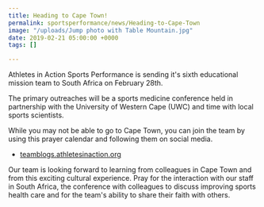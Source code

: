 ```yaml
---
title: Heading to Cape Town!
permalink: sportsperformance/news/Heading-to-Cape-Town
image: "/uploads/Jump photo with Table Mountain.jpg"
date: 2019-02-21 05:00:00 +0000
tags: []

---
```

Athletes in Action Sports Performance is sending it's sixth educational mission team to South Africa on February 28th.

The primary outreaches will be a sports medicine conference held in partnership with the University of Western Cape (UWC)  and time with local sports scientists.

While you may not be able to go to Cape Town, you can join the team by using this prayer calendar and following them on social media.

* [teamblogs.athletesinaction.org](https://goaia.org/opportunity/blog/)

Our team is looking forward to learning from colleagues in Cape Town and from this exciting cultural experience. Pray for the interaction with our staff in South Africa, the conference  with colleagues to discuss improving sports health care and for the team's ability to share their faith with others.